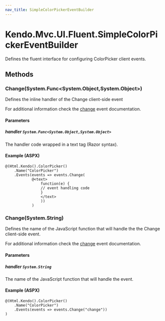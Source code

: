 ```yaml
---
nav_title: SimpleColorPickerEventBuilder
---
```


# Kendo.Mvc.UI.Fluent.SimpleColorPickerEventBuilder
Defines the fluent interface for configuring ColorPicker client events.




## Methods


### Change(System.Func\<System.Object,System.Object\>)
Defines the inline handler of the Change client-side event

For additional information check the [change](/api/web/colorpicker#events-change) event documentation.


#### Parameters

##### handler `System.Func<System.Object,System.Object>`
The handler code wrapped in a text tag (Razor syntax).




#### Example (ASPX)
    @(Html.Kendo().ColorPicker()
        .Name("ColorPicker")
        .Events(events => events.Change(
                @<text>
                    function(e) {
                    // event handling code
                    }
                    </text>
                    ))
                )


### Change(System.String)
Defines the name of the JavaScript function that will handle the the Change client-side event.

For additional information check the [change](/api/web/colorpicker#events-change) event documentation.


#### Parameters

##### handler `System.String`
The name of the JavaScript function that will handle the event.




#### Example (ASPX)
    @(Html.Kendo().ColorPicker()
        .Name("ColorPicker")
        .Events(events => events.Change("change"))
    )



